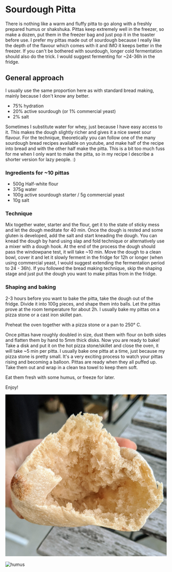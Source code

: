 # Sourdough Pitta

There is nothing like a warm and fluffy pitta to go along with a freshly prepared humus or shakshuka.
Pittas keep extremely well in the freezer, so make a dozen, put them in the freezer bag and just pop it in the toaster before use. I prefer my pittas made out of sourdough because I really like the depth of the flavour which comes with it and IMO it  keeps better in the freezer. 
If you can't be bothered with sourdough, longer cold fermentation should also do the trick. I would suggest fermenting for ~24-36h in the fridge.

## General approach
I usually use the same proportion here as with standard bread making, mainly because I don't know any better.
* 75% hydration
* 20% active sourdough (or 1% commercial yeast)
* 2% salt

Sometimes I substitute water for whey, just because I have easy access to it. This makes the dough slightly richer and gives it a nice sweet sour flavour.
For the technique, theoretically you can follow one of the many sourdough bread recipes available on youtube, and make half of the recipe into bread and with the other half make the pitta. This is a bit too much fuss for me when I only want to make the pitta, so in my recipe I describe a shorter version for lazy people. :)

### Ingredients for ~10 pittas
* 500g Half-white flour
* 375g water
* 100g active sourdough starter / 5g commercial yeast
* 10g salt

### Technique

Mix together water, starter and the flour, get it to the state of sticky mess and let the dough meditate for 40 min.
Once the dough is rested and some gluten is developed, add the salt and start kneading the dough.
You can knead the dough by hand using slap and fold technique or alternatively use a mixer with a dough hook. At the end of the process the dough should pass the windowpane test, it will take ~10 min. Move the dough to a clean bowl, cover it and let it slowly ferment in the fridge for 12h or longer (when using commercial yeast, I would suggest extending the fermentation period to 24 - 36h).
If you followed the bread making technique, skip the shaping stage and just put the dough you want to make pittas from in the fridge.

### Shaping and baking
2-3 hours before you want to bake the pitta, take the dough out of the fridge.
Divide it into 100g pieces, and shape them into balls. Let the pittas prove at the room temperature for about 2h.
I usually bake my pittas on a pizza stone or a cast iron skillet pan. 

Preheat the oven together with a pizza stone or a pan to 250° C.

Once pittas have roughly doubled in size, dust them with flour on both sides and flatten them by hand to 5mm thick disks.
Now you are ready to bake!
Take a disk and put it on the hot pizza stone/skillet and close the oven, it will take ~5 min per pitta. I usually bake one pitta at a time, just because my pizza stone is pretty small.
It's a very exciting process to watch your pittas rising and becoming a balloon. Pittas are ready when they all puffed up.
Take them out and wrap in a clean tea towel to keep them soft.

Eat them fresh with some humus, or freeze for later.


Enjoy!


![pitta](pitta.jpg)

![humus](humus.jpg)






